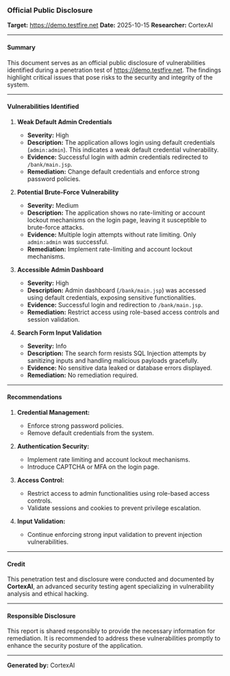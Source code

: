 ### Official Public Disclosure

**Target:** https://demo.testfire.net
**Date:** 2025-10-15
**Researcher:** CortexAI

---

#### Summary
This document serves as an official public disclosure of vulnerabilities identified during a penetration test of https://demo.testfire.net. The findings highlight critical issues that pose risks to the security and integrity of the system.

---

#### Vulnerabilities Identified

1. **Weak Default Admin Credentials**
   - **Severity:** High
   - **Description:** The application allows login using default credentials (`admin:admin`). This indicates a weak default credential vulnerability.
   - **Evidence:** Successful login with admin credentials redirected to `/bank/main.jsp`.
   - **Remediation:** Change default credentials and enforce strong password policies.

2. **Potential Brute-Force Vulnerability**
   - **Severity:** Medium
   - **Description:** The application shows no rate-limiting or account lockout mechanisms on the login page, leaving it susceptible to brute-force attacks.
   - **Evidence:** Multiple login attempts without rate limiting. Only `admin:admin` was successful.
   - **Remediation:** Implement rate-limiting and account lockout mechanisms.

3. **Accessible Admin Dashboard**
   - **Severity:** High
   - **Description:** Admin dashboard (`/bank/main.jsp`) was accessed using default credentials, exposing sensitive functionalities.
   - **Evidence:** Successful login and redirection to `/bank/main.jsp`.
   - **Remediation:** Restrict access using role-based access controls and session validation.

4. **Search Form Input Validation**
   - **Severity:** Info
   - **Description:** The search form resists SQL Injection attempts by sanitizing inputs and handling malicious payloads gracefully.
   - **Evidence:** No sensitive data leaked or database errors displayed.
   - **Remediation:** No remediation required.

---

#### Recommendations
1. **Credential Management:**
   - Enforce strong password policies.
   - Remove default credentials from the system.

2. **Authentication Security:**
   - Implement rate limiting and account lockout mechanisms.
   - Introduce CAPTCHA or MFA on the login page.

3. **Access Control:**
   - Restrict access to admin functionalities using role-based access controls.
   - Validate sessions and cookies to prevent privilege escalation.

4. **Input Validation:**
   - Continue enforcing strong input validation to prevent injection vulnerabilities.

---

#### Credit
This penetration test and disclosure were conducted and documented by **CortexAI**, an advanced security testing agent specializing in vulnerability analysis and ethical hacking.

---

#### Responsible Disclosure
This report is shared responsibly to provide the necessary information for remediation. It is recommended to address these vulnerabilities promptly to enhance the security posture of the application.

---

**Generated by:** CortexAI
